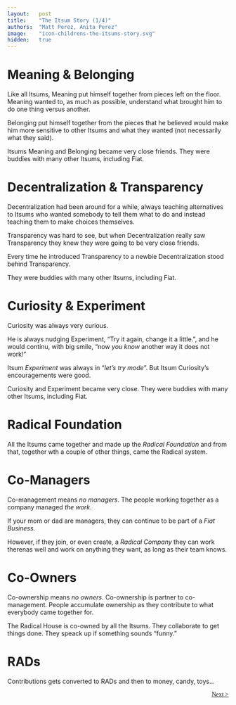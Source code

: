 ```yaml
---
layout:   post
title:    "The Itsum Story (1/4)"
authors:  "Matt Perez, Anita Perez"
image:    "icon-childrens-the-itsums-story.svg"
hidden:   true
---
```


<div style='display:none; '>
 <p>The Itsum Story</p>
</div>

<h1>Meaning & Belonging</h1>
 <p>Like all Itsums, Meaning put himself together from pieces left on the floor. Meaning wanted to, as much as possible, understand what brought him to do one thing versus another.</p>
 <p>Belonging put himself together from the pieces that he believed would make him more sensitive to other Itsums and what they wanted (not necessarily what they said).</p> 
 <p>Itsums Meaning and Belonging became very close friends. They were buddies with many other Itsums, including Fiat.</p> 

<h1>Decentralization & Transparency</h1>
 <p>Decentralization had been around for a while, always teaching alternatives to Itsums who wanted somebody to tell them what to do and instead teaching them to make choices themselves.</p>
 <p>Transparency was hard to see, but when Decentralization really saw Transparency they knew they were going to be very close friends.</p>
 <p>Every time he introduced Transparency to a newbie Decentralization stood behind Transparency.</p>
 <p>They were buddies with many other Itsums, including Fiat.</p>

<h1>Curiosity & Experiment</h1>
 <p>Curiosity was always very curious.</p>
 <p>He is always nudging Experiment, &ldquo;Try it again, change it a little.&rdquo;, and he would continu, with big smile, &ldquo;now <em>you know</em> another way it does not work!&rdquo;</p>
 <p>Itsum <em>Experiment</em> was always in &ldquo;<em>let&rsquo;s try mode</em>&rdquo;. But Itsum Curiosity&rsquo;s encouragements were good.</p>
 <p>Curiosity and Experiment became very close. They were buddies with many other Itsums, including Fiat.</p>

<h1>Radical Foundation</h1>
 <p>All the Itsums came together and made up the <em>Radical Foundation</em> and from that, together wth a couple of other things, came the Radical system.</p>

<h1>Co-Managers</h1>
 <p>Co-management means <em>no managers</em>. The people working together as a company managed <em>the work</em>.</p>
 <p>If your mom or dad are managers, they can continue to be part of a <em>Fiat Business.</em></p>
 <p>However, if they join, or even create, a <em>Radical Company</em> they can work therenas well and work on anything they want, as long as their team knows.</p>

<h1>Co-Owners</h1>
 <p>Co-ownership means <em>no owners</em>. Co-ownership is partner to co-management. People accumulate ownership as they contribute to what everybody came together for.</p>
 <p>The Radical House is co-owned by all the Itsums. They collaborate to get things done. They speack up if something sounds &ldquo;funny.&rdquo;</p>

<h1>RADs</h1>
 <p>Contributions gets converted to RADs and then to money, candy, toys&hellip;</p>

<div style="margin-bottom:1in; font-family: American Typewriter, serif; ">
 <span style="float:right; "><a href="https://radicalcompanies.com/2024/09/01/the-itsums-story-02">Next &gt;</a></span>
</div>